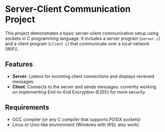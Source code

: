 # Server-Client Communication Project

This project demonstrates a basic server-client communication setup using sockets in C programming language. It includes a server program (`server.c`) and a client program (`client.c`) that communicate over a local network (WiFi).

## Features

- **Server**: Listens for incoming client connections and displays received messages.
- **Client**: Connects to the server and sends messages.
 currently working on implementing End-to-End Encryption (E2EE) for more security 
## Requirements

- GCC compiler (or any C compiler that supports POSIX sockets)
- Linux or Unix-like environment (Windows with WSL also work)

